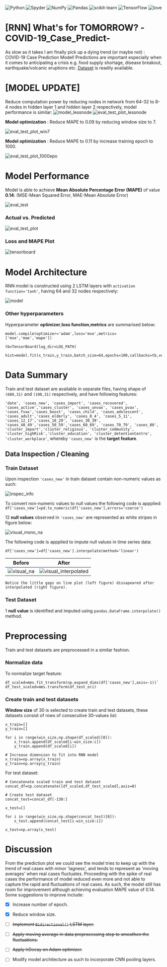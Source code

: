 ![Python](https://img.shields.io/badge/python-3670A0?style=for-the-badge&logo=python&logoColor=ffdd54)
![Spyder](https://img.shields.io/badge/Spyder-838485?style=for-the-badge&logo=spyder%20ide&logoColor=maroon)
![NumPy](https://img.shields.io/badge/numpy-%23013243.svg?style=for-the-badge&logo=numpy&logoColor=white)
![Pandas](https://img.shields.io/badge/pandas-%23150458.svg?style=for-the-badge&logo=pandas&logoColor=white)
![scikit-learn](https://img.shields.io/badge/scikit--learn-%23F7931E.svg?style=for-the-badge&logo=scikit-learn&logoColor=white)
![TensorFlow](https://img.shields.io/badge/TensorFlow-%23FF6F00.svg?style=for-the-badge&logo=TensorFlow&logoColor=white)
<a><img alt='love' src="http://ForTheBadge.com/images/badges/built-with-love.svg"></a>

# [RNN] What's for TOMORROW? -COVID-19_Case_Predict-
As slow as it takes I am finally pick up a dying trend (or maybe not) : COVID-19 Case Prediction Model! Predictions are important especially when it comes to anticipating a crisis e.g. food supply shortage, disease breakout, earthquake/volcanic eruptions etc. [Dataset](https://github.com/KTong06/-RNN-COVID19_Case_Predict/tree/main/dataset) is readily available.

# [MODEL UPDATE] 
Reduce computation power by reducing nodes in network from 64-32 to 8-4 nodes in hidden layer 1 and hidden layer 2 respectively, model performance is similar:
![model_lessnode](static/model_lessnode.png)
![eval_test_plot_lessnode](static/eval_test_plot_lessnode.png)

**Model optimization** : Reduce MAPE to 0.09 by reducing window size to 7.

![eval_test_plot_win7](static/eval_test_plot_win7.png)

**Model optimization** : Reduce MAPE to 0.11 by increase training epoch to 1000.

![eval_test_plot_1000epo](static/eval_test_plot_1000epo.png)

# Model Performance
Model is able to achieve **Mean Absolute Percentage Error (MAPE)** of value **0.14**: (MSE-Mean Squared Error, MAE-Mean Absolute Error)

![eval_test](static/eval_test.png)

### Actual vs. Predicted
![eval_test_plot](static/eval_test_plot.png)

### Loss and MAPE Plot
![tensorboard](static/tensorboard.png)

# Model Architecture
RNN model is constructed using 2 LSTM layers with `activation function='tanh'`, having 64 and 32 nodes respectively:

![model](static/model.png)

### Other hyperparameters
Hyperparameter **optimizer**,**loss function**,**metrics** are summarised below:
```
model.compile(optimizer='adam',loss='mse',metrics=['mse','mae','mape'])

tb=TensorBoard(log_dir=LOG_PATH)

hist=model.fit(x_train,y_train,batch_size=64,epochs=100,callbacks=tb,verbose=1)
```
# Data Summary
Train and test dataset are available in separate files, having shape of `(680,31)` and `(100,31)` respectively, and have following features:

`'date', 'cases_new', 'cases_import', 'cases_recovered', 'cases_active','cases_cluster', 'cases_unvax', 'cases_pvax', 'cases_fvax','cases_boost', 'cases_child', 'cases_adolescent', 'cases_adult','cases_elderly', 'cases_0_4', 'cases_5_11', 'cases_12_17','cases_18_29', 'cases_30_39', 'cases_40_49','cases_50_59','cases_60_69', 'cases_70_79', 'cases_80', 'cluster_import','cluster_religious', 'cluster_community', 'cluster_highRisk','cluster_education', 'cluster_detentionCentre', 'cluster_workplace'`, whereby `'cases_new'` is the **target feature**.

## Data Inspection / Cleaning
### Train Dataset
Upon inspection `'cases_new'` in train dataset contain non-numeric values as such:

![inspec_info](static/inspec_info.png)

To convert non-numeric values to null values the following code is appplied:
`df['cases_new']=pd.to_numeric(df['cases_new'],errors='coerce')`

12 **null values** observed in `'cases_new'` are represented as white stripes in figure below:

![visual_msno_na](static/visual_msno_na.png)

The following code is appplied to impute null values in time series data:

`df['cases_new']=df['cases_new'].interpolate(method='linear')`

|               Before               |                         After                          |
|------------------------------------|--------------------------------------------------------|
| ![visual_na](static/visual_na.png) | ![visual_interpolated](static/visual_interpolated.png) |

    Notice the little gaps on line plot (left figure) dissapeared after interpolated (right figure).

### Test Dataset
1 **null value** is identified and imputed using `pandas.DataFrame.interpolate()` method.

# Preprocessing
Train and test datasets are preprocessed in a similar fashion.
### Normalize data
To normalize target feature:
```
df_scaled=mms.fit_transform(np.expand_dims(df['cases_new'],axis=-1))`
df_test_scaled=mms.transform(df_test_ori)
```
### Create train and test datasets
**Window size** of 30 is selected to create train and test datasets, these datasets consist of rows of consecutive 30-values list: 
```
x_train=[]
y_train=[]

for i in range(win_size,np.shape(df_scaled)[0]):
    x_train.append(df_scaled[i-win_size:i])
    y_train.append(df_scaled[i])
    
# Increase dimension to fit into RNN model
x_train=np.array(x_train)
y_train=np.array(y_train)
```
For test dataset:
```
# Concatenate scaled train and test dataset
concat_df=np.concatenate([df_scaled,df_test_scaled],axis=0)

# Create test dataset
concat_test=concat_df[-130:]

x_test=[]

for i in range(win_size,np.shape(concat_test)[0]):
    x_test.append(concat_test[i-win_size:i])

x_test=np.array(x_test)
```

# Discussion
From the prediction plot we could see the model tries to keep up with the trend of real cases with minor 'lagness', and tends to represent as 'moving averages' when real cases fluctuates. Proceeding with the spike of real cases the performance of model reduced even more and not able to capture the rapid and fluctuations of real cases. As such, the model still has room for improvement although achieving evaluation MAPE value of 0.14. Some suggestions to improve include:
- [x] Increase number of epoch.
- [x] Reduce window size. 
- [ ] ~~Implement `Bidirectional()` LSTM layer.~~
- [ ] ~~Apply moving average in data preprocessing step to smoothen the fluctuations.~~
- [ ] ~~Apply lrDecay on Adam optimizer.~~
- [ ] Modify model architecture as such to incorporate CNN pooling layers.




